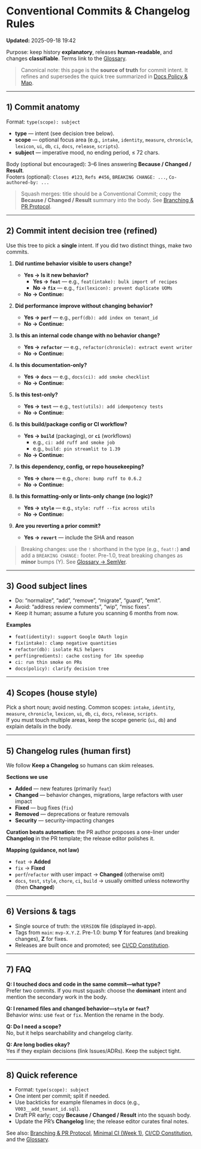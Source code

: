# Conventional Commits & Changelog Rules
**Updated:** 2025-09-18 19:42

Purpose: keep history **explanatory**, releases **human-readable**, and changes **classifiable**. Terms link to the [Glossary](../reference/glossary.md).

> Canonical note: this page is the **source of truth** for commit intent. It refines and supersedes the quick tree summarized in [Docs Policy & Map](docs_policy.md).

---

## 1) Commit anatomy
Format: `type(scope): subject`  

- **type** — intent (see decision tree below).  
- **scope** — optional focus area (e.g., `intake`, `identity`, `measure`, `chronicle`, `lexicon`, `ui`, `db`, `ci`, `docs`, `release`, `scripts`).  
- **subject** — imperative mood, no ending period, ≤ 72 chars.

Body (optional but encouraged): 3–6 lines answering **Because / Changed / Result**.  
Footers (optional): `Closes #123`, `Refs #456`, `BREAKING CHANGE: ...`, `Co-authored-by: ...`

> Squash merges: title should be a Conventional Commit; copy the **Because / Changed / Result** summary into the body. See [Branching & PR Protocol](branching_and_prs.md).

---

## 2) Commit intent decision tree (refined)
Use this tree to pick a **single** intent. If you did two distinct things, make two commits.

1) **Did runtime behavior visible to users change?**  
   - **Yes → Is it new behavior?**  
     - **Yes → `feat`** — e.g., `feat(intake): bulk import of recipes`  
     - **No  → `fix`**  — e.g., `fix(lexicon): prevent duplicate UOMs`
   - **No → Continue:**

2) **Did performance improve without changing behavior?**  
   - **Yes → `perf`** — e.g., `perf(db): add index on tenant_id`  
   - **No → Continue:**

3) **Is this an internal code change with no behavior change?**  
   - **Yes → `refactor`** — e.g., `refactor(chronicle): extract event writer`  
   - **No → Continue:**

4) **Is this documentation-only?**  
   - **Yes → `docs`** — e.g., `docs(ci): add smoke checklist`  
   - **No → Continue:**

5) **Is this test-only?**  
   - **Yes → `test`** — e.g., `test(utils): add idempotency tests`  
   - **No → Continue:**

6) **Is this build/package config or CI workflow?**  
   - **Yes → `build`** (packaging), or **`ci`** (workflows)  
     - e.g., `ci: add ruff and smoke job`  
     - e.g., `build: pin streamlit to 1.39`  
   - **No → Continue:**

7) **Is this dependency, config, or repo housekeeping?**  
   - **Yes → `chore`** — e.g., `chore: bump ruff to 0.6.2`  
   - **No → Continue:**

8) **Is this formatting-only or lints-only change (no logic)?**  
   - **Yes → `style`** — e.g., `style: ruff --fix across utils`  
   - **No → Continue:**

9) **Are you reverting a prior commit?**  
   - **Yes → `revert`** — include the SHA and reason

> Breaking changes: use the `!` shorthand in the type (e.g., `feat!:`) **and** add a `BREAKING CHANGE:` footer. Pre-1.0, treat breaking changes as **minor** bumps (Y). See [Glossary → SemVer](../reference/glossary.md#semver-semantic-versioning).

---

## 3) Good subject lines
- Do: “normalize”, “add”, “remove”, “migrate”, “guard”, “emit”.  
- Avoid: “address review comments”, “wip”, “misc fixes”.  
- Keep it human; assume a future you scanning 6 months from now.

**Examples**  
- `feat(identity): support Google OAuth login`  
- `fix(intake): clamp negative quantities`  
- `refactor(db): isolate RLS helpers`  
- `perf(ingredients): cache costing for 10x speedup`  
- `ci: run thin smoke on PRs`  
- `docs(policy): clarify decision tree`

---

## 4) Scopes (house style)
Pick a short noun; avoid nesting. Common scopes: `intake`, `identity`, `measure`, `chronicle`, `lexicon`, `ui`, `db`, `ci`, `docs`, `release`, `scripts`.  
If you must touch multiple areas, keep the scope generic (`ui`, `db`) and explain details in the body.

---

## 5) Changelog rules (human first)
We follow **Keep a Changelog** so humans can skim releases.

**Sections we use**
- **Added** — new features (primarily `feat`)  
- **Changed** — behavior changes, migrations, large refactors with user impact  
- **Fixed** — bug fixes (`fix`)  
- **Removed** — deprecations or feature removals  
- **Security** — security-impacting changes

**Curation beats automation**: the PR author proposes a one-liner under **Changelog** in the PR template; the release editor polishes it.

**Mapping (guidance, not law)**
- `feat` → **Added**  
- `fix` → **Fixed**  
- `perf`/`refactor` with user impact → **Changed** (otherwise omit)  
- `docs`, `test`, `style`, `chore`, `ci`, `build` → usually omitted unless noteworthy (then **Changed**)

---

## 6) Versions & tags
- Single source of truth: the `VERSION` file (displayed in-app).  
- Tags from `main`: `mvp-X.Y.Z`. Pre-1.0: bump **Y** for features (and breaking changes), **Z** for fixes.  
- Releases are built once and promoted; see [CI/CD Constitution](ci_cd_constitution.md).

---

## 7) FAQ
**Q: I touched docs and code in the same commit—what type?**  
Prefer two commits. If you must squash: choose the **dominant** intent and mention the secondary work in the body.

**Q: I renamed files and changed behavior—`style` or `feat`?**  
Behavior wins: use `feat` or `fix`. Mention the rename in the body.

**Q: Do I need a scope?**  
No, but it helps searchability and changelog clarity.

**Q: Are long bodies okay?**  
Yes if they explain decisions (link Issues/ADRs). Keep the subject tight.

---

## 8) Quick reference
- Format: `type(scope): subject`  
- One intent per commit; split if needed.  
- Use backticks for example filenames in docs (e.g., `V003__add_tenant_id.sql`).  
- Draft PR early; copy **Because / Changed / Result** into the squash body.  
- Update the PR’s **Changelog** line; the release editor curates final notes.

See also: [Branching & PR Protocol](branching_and_prs.md), [Minimal CI (Week 1)](ci_minimal.md), [CI/CD Constitution](ci_cd_constitution.md), and the [Glossary](../reference/glossary.md).
